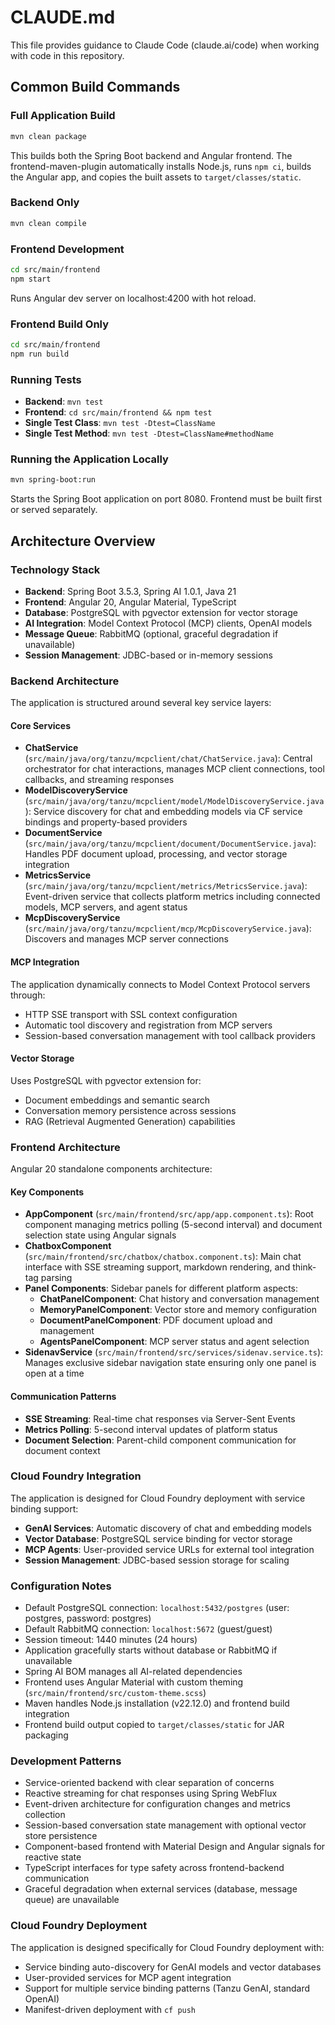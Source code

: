 # CLAUDE.md

This file provides guidance to Claude Code (claude.ai/code) when working with code in this repository.

## Common Build Commands

### Full Application Build
```bash
mvn clean package
```
This builds both the Spring Boot backend and Angular frontend. The frontend-maven-plugin automatically installs Node.js, runs `npm ci`, builds the Angular app, and copies the built assets to `target/classes/static`.

### Backend Only
```bash
mvn clean compile
```

### Frontend Development
```bash
cd src/main/frontend
npm start
```
Runs Angular dev server on localhost:4200 with hot reload.

### Frontend Build Only
```bash
cd src/main/frontend
npm run build
```

### Running Tests
- **Backend**: `mvn test`
- **Frontend**: `cd src/main/frontend && npm test`
- **Single Test Class**: `mvn test -Dtest=ClassName`
- **Single Test Method**: `mvn test -Dtest=ClassName#methodName`

### Running the Application Locally
```bash
mvn spring-boot:run
```
Starts the Spring Boot application on port 8080. Frontend must be built first or served separately.

## Architecture Overview

### Technology Stack
- **Backend**: Spring Boot 3.5.3, Spring AI 1.0.1, Java 21
- **Frontend**: Angular 20, Angular Material, TypeScript
- **Database**: PostgreSQL with pgvector extension for vector storage
- **AI Integration**: Model Context Protocol (MCP) clients, OpenAI models
- **Message Queue**: RabbitMQ (optional, graceful degradation if unavailable)
- **Session Management**: JDBC-based or in-memory sessions

### Backend Architecture
The application is structured around several key service layers:

#### Core Services
- **ChatService** (`src/main/java/org/tanzu/mcpclient/chat/ChatService.java`): Central orchestrator for chat interactions, manages MCP client connections, tool callbacks, and streaming responses
- **ModelDiscoveryService** (`src/main/java/org/tanzu/mcpclient/model/ModelDiscoveryService.java`): Service discovery for chat and embedding models via CF service bindings and property-based providers  
- **DocumentService** (`src/main/java/org/tanzu/mcpclient/document/DocumentService.java`): Handles PDF document upload, processing, and vector storage integration
- **MetricsService** (`src/main/java/org/tanzu/mcpclient/metrics/MetricsService.java`): Event-driven service that collects platform metrics including connected models, MCP servers, and agent status
- **McpDiscoveryService** (`src/main/java/org/tanzu/mcpclient/mcp/McpDiscoveryService.java`): Discovers and manages MCP server connections

#### MCP Integration
The application dynamically connects to Model Context Protocol servers through:
- HTTP SSE transport with SSL context configuration
- Automatic tool discovery and registration from MCP servers
- Session-based conversation management with tool callback providers

#### Vector Storage
Uses PostgreSQL with pgvector extension for:
- Document embeddings and semantic search
- Conversation memory persistence across sessions
- RAG (Retrieval Augmented Generation) capabilities

### Frontend Architecture
Angular 20 standalone components architecture:

#### Key Components
- **AppComponent** (`src/main/frontend/src/app/app.component.ts`): Root component managing metrics polling (5-second interval) and document selection state using Angular signals
- **ChatboxComponent** (`src/main/frontend/src/chatbox/chatbox.component.ts`): Main chat interface with SSE streaming support, markdown rendering, and think-tag parsing
- **Panel Components**: Sidebar panels for different platform aspects:
  - **ChatPanelComponent**: Chat history and conversation management
  - **MemoryPanelComponent**: Vector store and memory configuration
  - **DocumentPanelComponent**: PDF document upload and management
  - **AgentsPanelComponent**: MCP server status and agent selection
- **SidenavService** (`src/main/frontend/src/services/sidenav.service.ts`): Manages exclusive sidebar navigation state ensuring only one panel is open at a time

#### Communication Patterns
- **SSE Streaming**: Real-time chat responses via Server-Sent Events
- **Metrics Polling**: 5-second interval updates of platform status
- **Document Selection**: Parent-child component communication for document context

### Cloud Foundry Integration
The application is designed for Cloud Foundry deployment with service binding support:
- **GenAI Services**: Automatic discovery of chat and embedding models
- **Vector Database**: PostgreSQL service binding for vector storage
- **MCP Agents**: User-provided service URLs for external tool integration
- **Session Management**: JDBC-based session storage for scaling

### Configuration Notes
- Default PostgreSQL connection: `localhost:5432/postgres` (user: postgres, password: postgres)
- Default RabbitMQ connection: `localhost:5672` (guest/guest)
- Session timeout: 1440 minutes (24 hours)
- Application gracefully starts without database or RabbitMQ if unavailable
- Spring AI BOM manages all AI-related dependencies
- Frontend uses Angular Material with custom theming (`src/main/frontend/src/custom-theme.scss`)
- Maven handles Node.js installation (v22.12.0) and frontend build integration
- Frontend build output copied to `target/classes/static` for JAR packaging

### Development Patterns
- Service-oriented backend with clear separation of concerns
- Reactive streaming for chat responses using Spring WebFlux
- Event-driven architecture for configuration changes and metrics collection
- Session-based conversation state management with optional vector store persistence
- Component-based frontend with Material Design and Angular signals for reactive state
- TypeScript interfaces for type safety across frontend-backend communication
- Graceful degradation when external services (database, message queue) are unavailable

### Cloud Foundry Deployment
The application is designed specifically for Cloud Foundry deployment with:
- Service binding auto-discovery for GenAI models and vector databases
- User-provided services for MCP agent integration
- Support for multiple service binding patterns (Tanzu GenAI, standard OpenAI)
- Manifest-driven deployment with `cf push`